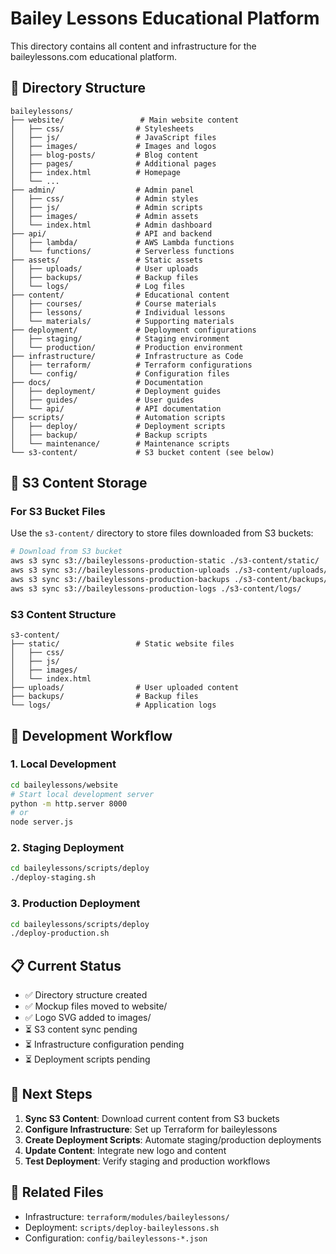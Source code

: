 # Bailey Lessons Educational Platform

This directory contains all content and infrastructure for the baileylessons.com educational platform.

## 📁 Directory Structure

```
baileylessons/
├── website/                 # Main website content
│   ├── css/                # Stylesheets
│   ├── js/                 # JavaScript files
│   ├── images/             # Images and logos
│   ├── blog-posts/         # Blog content
│   ├── pages/              # Additional pages
│   ├── index.html          # Homepage
│   └── ...
├── admin/                  # Admin panel
│   ├── css/                # Admin styles
│   ├── js/                 # Admin scripts
│   ├── images/             # Admin assets
│   └── index.html          # Admin dashboard
├── api/                    # API and backend
│   ├── lambda/             # AWS Lambda functions
│   └── functions/          # Serverless functions
├── assets/                 # Static assets
│   ├── uploads/            # User uploads
│   ├── backups/            # Backup files
│   └── logs/               # Log files
├── content/                # Educational content
│   ├── courses/            # Course materials
│   ├── lessons/            # Individual lessons
│   └── materials/          # Supporting materials
├── deployment/             # Deployment configurations
│   ├── staging/            # Staging environment
│   └── production/         # Production environment
├── infrastructure/         # Infrastructure as Code
│   ├── terraform/          # Terraform configurations
│   └── config/             # Configuration files
├── docs/                   # Documentation
│   ├── deployment/         # Deployment guides
│   ├── guides/             # User guides
│   └── api/                # API documentation
├── scripts/                # Automation scripts
│   ├── deploy/             # Deployment scripts
│   ├── backup/             # Backup scripts
│   └── maintenance/        # Maintenance scripts
└── s3-content/             # S3 bucket content (see below)
```

## 🚀 S3 Content Storage

### For S3 Bucket Files

Use the `s3-content/` directory to store files downloaded from S3 buckets:

```bash
# Download from S3 bucket
aws s3 sync s3://baileylessons-production-static ./s3-content/static/
aws s3 sync s3://baileylessons-production-uploads ./s3-content/uploads/
aws s3 sync s3://baileylessons-production-backups ./s3-content/backups/
aws s3 sync s3://baileylessons-production-logs ./s3-content/logs/
```

### S3 Content Structure

```
s3-content/
├── static/                 # Static website files
│   ├── css/
│   ├── js/
│   ├── images/
│   └── index.html
├── uploads/                # User uploaded content
├── backups/                # Backup files
└── logs/                   # Application logs
```

## 🔧 Development Workflow

### 1. Local Development
```bash
cd baileylessons/website
# Start local development server
python -m http.server 8000
# or
node server.js
```

### 2. Staging Deployment
```bash
cd baileylessons/scripts/deploy
./deploy-staging.sh
```

### 3. Production Deployment
```bash
cd baileylessons/scripts/deploy
./deploy-production.sh
```

## 📋 Current Status

- ✅ Directory structure created
- ✅ Mockup files moved to website/
- ✅ Logo SVG added to images/
- ⏳ S3 content sync pending
- ⏳ Infrastructure configuration pending
- ⏳ Deployment scripts pending

## 🎯 Next Steps

1. **Sync S3 Content**: Download current content from S3 buckets
2. **Configure Infrastructure**: Set up Terraform for baileylessons
3. **Create Deployment Scripts**: Automate staging/production deployments
4. **Update Content**: Integrate new logo and content
5. **Test Deployment**: Verify staging and production workflows

## 🔗 Related Files

- Infrastructure: `terraform/modules/baileylessons/`
- Deployment: `scripts/deploy-baileylessons.sh`
- Configuration: `config/baileylessons-*.json`
